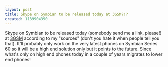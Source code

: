 ```yaml
---
layout: post
title: Skype on Symbian to be released today at 3GSM?!?
created: 1139904390
---
```

<p>Skype on Symbian to be released today (somebody send me a link, please!) at <a href="https://www.3gsmworldcongress.com/">3GSM</a> according to my "sources" (don't you hate it when people tell you that). It'll probably only work on the very latest phones on Symbian Series 60 so it will be a high end solution only but it points to the future. Since what's only on high end phones today in a couple of years migrates to lower end phones!</p>
